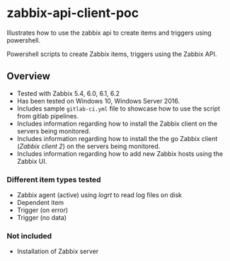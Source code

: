 # zabbix-api-client-poc

Illustrates how to use the zabbix api to create items and triggers using powershell.

Powershell scripts to create Zabbix items, triggers using the Zabbix API.

## Overview

- Tested with Zabbix 5.4, 6.0, 6.1, 6.2
- Has been tested on Windows 10, Windows Server 2016.
- Includes sample `gitlab-ci.yml` file to showcase how to use the script from gitlab pipelines.
- Includes information regarding how to install the Zabbix client on the servers being monitored.
- Includes information regarding how to install the the go Zabbix client (*Zabbix client 2*) on the servers being monitored.
- Includes information regarding how to add new Zabbix hosts using the Zabbix UI.

### Different item types tested

- Zabbix agent (active) using *logrt* to read log files on disk
- Dependent item
- Trigger (on error)
- Trigger (no data)

### Not included

- Installation of Zabbix server
